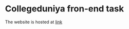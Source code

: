 # Collegeduniya fron-end task

The website is hosted at [link](https://collegeduniya-namanmanchanda.netlify.app)
